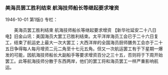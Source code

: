 ### 美海员罢工胜利结束  航海技师船长等继起要求增资

1946-10-01
第1版()
专栏：

　　美海员罢工胜利结束
    航海技师船长等继起要求增资
    【新华社延安二十八日电】旧金山讯：美国海员大罢工已胜利结束。太平洋岸海员工会已于二十六日复工，结束了航运史上最大一次大罢工；大西洋岸的全国海员厨师膳务工会亦于二十五日争得每人每月增资二元二角至十七元五角。但又一次航运罢工有于下星期一爆发的可能，因航海技师船长大副船手等要求增资百分之三十五，否则将于下周开始罢工。此等航海技师分散于东西两岸，他们的罢工将和海员罢工一样严重影响航运。
